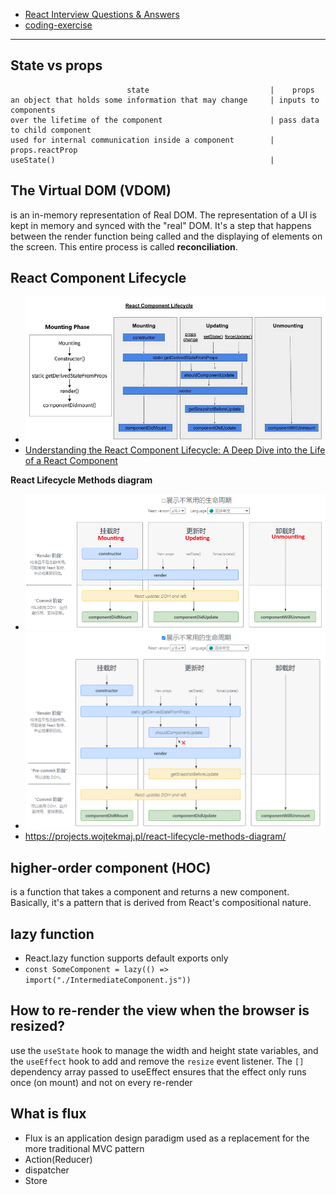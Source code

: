 - [React Interview Questions & Answers](https://github.com/sudheerj/reactjs-interview-questions)
- [coding-exercise](https://github.com/sudheerj/reactjs-interview-questions/tree/master/coding-exercise)

--------------------------------------------------------------------------
## State vs props

```
                          state                           |    props
an object that holds some information that may change     | inputs to components
over the lifetime of the component                        | pass data to child component
used for internal communication inside a component        | props.reactProp
useState()                                                | 
```

## The Virtual DOM (VDOM) 

is an in-memory representation of Real DOM. The representation of a UI is kept in memory and synced with the "real" DOM. It's a step that happens between the render function being called and the displaying of elements on the screen. This entire process is called **reconciliation**.

## React Component Lifecycle

- ![React Component Lifecycle](./images/React-Component-Lifecycle.png)
- [Understanding the React Component Lifecycle: A Deep Dive into the Life of a React Component](https://medium.com/@arpitparekh54/understanding-the-react-component-lifecycle-a-deep-dive-into-the-life-of-a-react-component-74813cb8dfb5)

**React Lifecycle Methods diagram**

- ![React Lifecycle Methods diagram1](./images/React-Lifecycle-diagram1.png)
- ![React Lifecycle Methods diagram](./images/React-Lifecycle-diagram.png)
- https://projects.wojtekmaj.pl/react-lifecycle-methods-diagram/

## higher-order component (HOC) 

is a function that takes a component and returns a new component. Basically, it's a pattern that is derived from React's compositional nature.

## lazy function

- React.lazy function supports default exports only
- `const SomeComponent = lazy(() => import("./IntermediateComponent.js"))`

## How to re-render the view when the browser is resized?

use the `useState` hook to manage the width and height state variables, and the `useEffect` hook to add and remove the `resize` event listener. The `[]` dependency array passed to useEffect ensures that the effect only runs once (on mount) and not on every re-render

## What is flux

- Flux is an application design paradigm used as a replacement for the more traditional MVC pattern
- Action(Reducer)
- dispatcher
- Store

